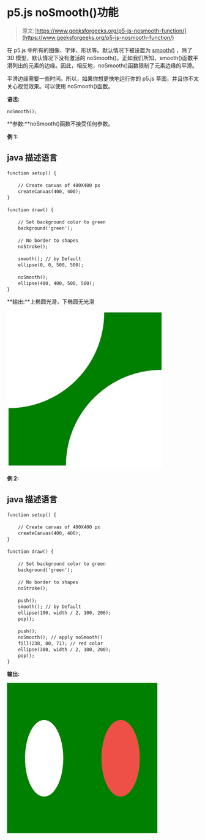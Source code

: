 # p5.js noSmooth()功能

> 原文:[https://www.geeksforgeeks.org/p5-js-nosmooth-function/](https://www.geeksforgeeks.org/p5-js-nosmooth-function/)

在 p5.js 中所有的图像、字体、形状等。默认情况下被设置为 [smooth()](https://www.geeksforgeeks.org/p5-js-smooth-function/) ，除了 3D 模型，默认情况下没有激活的 noSmooth()。正如我们所知，smooth()函数平滑列出的元素的边缘。因此，相反地，noSmooth()函数限制了元素边缘的平滑。

平滑边缘需要一些时间。所以，如果你想更快地运行你的 p5.js 草图，并且你不太关心视觉效果。可以使用 noSmooth()函数。

**语法:**

```
noSmooth();
```

**参数:**noSmooth()函数不接受任何参数。

**例 1:**

## java 描述语言

```
function setup() {

    // Create canvas of 400X400 px
    createCanvas(400, 400);
}

function draw() {

    // Set background color to green
    background('green');

    // No border to shapes
    noStroke();

    smooth(); // by Default
    ellipse(0, 0, 500, 500);

    noSmooth();
    ellipse(400, 400, 500, 500);
}
```

**输出:**上椭圆光滑，下椭圆无光滑

![](img/15d64d1567e9cae64c1c79bc83da9b71.png)

**例 2:**

## java 描述语言

```
function setup() {

    // Create canvas of 400X400 px
    createCanvas(400, 400);
}

function draw() {

    // Set background color to green
    background('green');

    // No border to shapes
    noStroke();

    push();
    smooth(); // by Default
    ellipse(100, width / 2, 100, 200);
    pop();

    push();
    noSmooth(); // apply noSmooth()
    fill(238, 80, 71); // red color
    ellipse(300, width / 2, 100, 200);
    pop();
}
```

**输出:**

![](img/035081525696a11cd9af248f348e0c14.png)
